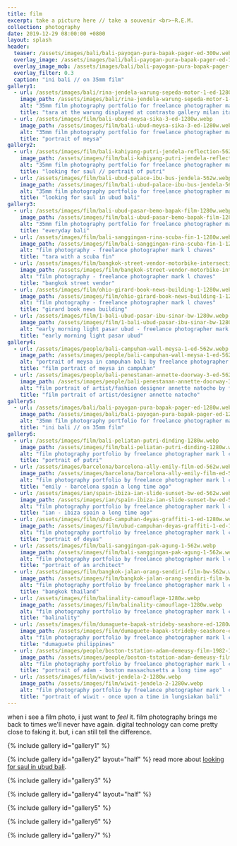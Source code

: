 ```yaml
---
title: film
excerpt: take a picture here // take a souvenir <br>~R.E.M.
collection: photography
date: 2019-12-29 08:00:00 +0800
layout: splash
header:
  teaser: /assets/images/bali/bali-payogan-pura-bapak-pager-ed-300w.webp
  overlay_image: /assets/images/bali/bali-payogan-pura-bapak-pager-ed-1280w.webp
  overlay_image_mob: /assets/images/bali/bali-payogan-pura-bapak-pager-ed-720w.webp
  overlay_filter: 0.3
  caption: "ini bali // on 35mm film"
gallery1:
  - url: /assets/images/bali/rina-jendela-warung-sepeda-motor-1-ed-1280w.webp
    image_path: /assets/images/bali/rina-jendela-warung-sepeda-motor-1-ed-1280w.webp
    alt: "35mm film photography portfolio for freelance photographer mark l chaves"
    title: "tara at the warung displayed at contrasto gallery milan italy"
  - url: /assets/images/film/bali-ubud-meysa-sika-3-ed-1280w.webp
    image_path: /assets/images/film/bali-ubud-meysa-sika-3-ed-1280w.webp
    alt: "35mm film photography portfolio for freelance photographer mark l chaves"
    title: "portrait of meysa"
gallery2:
  - url: /assets/images/film/bali-kahiyang-putri-jendela-reflection-562w.webp
    image_path: /assets/images/film/bali-kahiyang-putri-jendela-reflection-562w.webp
    alt: "35mm film photography portfolio for freelance photographer mark l chaves"
    title: "looking for saul // portrait of putri"  
  - url: /assets/images/film/bali-ubud-palace-ibu-bus-jendela-562w.webp
    image_path: /assets/images/film/bali-ubud-palace-ibu-bus-jendela-562w.webp
    alt: "35mm film photography portfolio for freelance photographer mark l chaves"
    title: "looking for saul in ubud bali"
gallery3:
  - url: /assets/images/film/bali-ubud-pasar-bemo-bapak-film-1280w.webp
    image_path: /assets/images/film/bali-ubud-pasar-bemo-bapak-film-1280w.webp
    alt: "35mm film photography portfolio for freelance photographer mark l chaves"
    title: "everyday bali"
  - url: /assets/images/film/bali-sanggingan-rina-scuba-fin-1-1280w.webp
    image_path: /assets/images/film/bali-sanggingan-rina-scuba-fin-1-1280w.webp
    alt: "film photography - freelance photographer mark l chaves"
    title: "tara with a scuba fin"
  - url: /assets/images/film/bangkok-street-vendor-motorbike-intersection-1280w.webp
    image_path: /assets/images/film/bangkok-street-vendor-motorbike-intersection-1280w.webp
    alt: "film photography - freelance photographer mark l chaves"
    title: "bangkok street vendor"
  - url: /assets/images/film/ohio-girard-book-news-building-1-1280w.webp
    image_path: /assets/images/film/ohio-girard-book-news-building-1-1280w.webp
    alt: "film photography - freelance photographer mark l chaves"
    title: "girard book news building"
  - url: /assets/images/film/1-bali-ubud-pasar-ibu-sinar-bw-1280w.webp
    image_path: /assets/images/film/1-bali-ubud-pasar-ibu-sinar-bw-1280w.webp
    alt: "early morning light pasar ubud - freelance photographer mark l chaves"
    title: "early morning light pasar ubud"
gallery4:
  - url: /assets/images/people/bali-campuhan-wall-meysa-1-ed-562w.webp
    image_path: /assets/images/people/bali-campuhan-wall-meysa-1-ed-562w.webp
    alt: "portrait of meysa in campuhan bali by freelance photographer mark l chaves"
    title: "film portrait of meysa in campuhan"
  - url: /assets/images/people/bali-penestanan-annette-doorway-3-ed-562w.webp
    image_path: /assets/images/people/bali-penestanan-annette-doorway-3-ed-562w.webp
    alt: "film portrait of artist/fashion designer annette natocho by freelance photographer mark l chaves"
    title: "film portrait of artist/designer annette natocho"
gallery5:
  - url: /assets/images/bali/bali-payogan-pura-bapak-pager-ed-1280w.webp
    image_path: /assets/images/bali/bali-payogan-pura-bapak-pager-ed-1280w.webp
    alt: "35mm film photography portfolio for freelance photographer mark l chaves"
    title: "ini bali // on 35mm film"
gallery6:
  - url: /assets/images/film/bali-peliatan-putri-dinding-1280w.webp
    image_path: /assets/images/film/bali-peliatan-putri-dinding-1280w.webp
    alt: "film photography portfolio by freelance photographer mark l chaves"
    title: "portrait of putri"
  - url: /assets/images/barcelona/barcelona-ally-emily-film-ed-562w.webp
    image_path: /assets/images/barcelona/barcelona-ally-emily-film-ed-562w.webp
    alt: "film photography portfolio by freelance photographer mark l chaves"
    title: "emily - barcelona spain a long time ago"
  - url: /assets/images/ian/spain-ibiza-ian-slide-sunset-bw-ed-562w.webp
    image_path: /assets/images/ian/spain-ibiza-ian-slide-sunset-bw-ed-562w.webp
    alt: "film photography portfolio by freelance photographer mark l chaves"
    title: "ian - ibiza spain a long time ago"
  - url: /assets/images/film/ubud-campuhan-deyas-graffiti-1-ed-1280w.webp
    image_path: /assets/images/film/ubud-campuhan-deyas-graffiti-1-ed-1280w.webp
    alt: "film photography portfolio by freelance photographer mark l chaves"
    title: "portrait of deyas"
  - url: /assets/images/film/bali-sanggingan-pak-agung-1-562w.webp
    image_path: /assets/images/film/bali-sanggingan-pak-agung-1-562w.webp
    alt: "film photography portfolio by freelance photographer mark l chaves"
    title: "portrait of an architect"
  - url: /assets/images/film/bangkok-jalan-orang-sendiri-film-bw-562w.webp
    image_path: /assets/images/film/bangkok-jalan-orang-sendiri-film-bw-562w.webp
    alt: "film photography portfolio by freelance photographer mark l chaves"
    title: "bangkok thailand"
  - url: /assets/images/film/balinality-camouflage-1280w.webp
    image_path: /assets/images/film/balinality-camouflage-1280w.webp
    alt: "film photography portfolio by freelance photographer mark l chaves"
    title: "balinality"
  - url: /assets/images/film/dumaguete-bapak-strideby-seashore-ed-1280w.webp
    image_path: /assets/images/film/dumaguete-bapak-strideby-seashore-ed-1280w.webp
    alt: "film photography portfolio by freelance photographer mark l chaves"
    title: "dumaguete philippines"
  - url: /assets/images/people/boston-tstation-adam-demeusy-film-1982-1280w.webp
    image_path: /assets/images/people/boston-tstation-adam-demeusy-film-1982-1280w.webp
    alt: "film photography portfolio by freelance photographer mark l chaves"
    title: "portrait of adam - boston massachusetts a long time ago"
  - url: /assets/images/film/wiwit-jendela-2-1280w.webp
    image_path: /assets/images/film/wiwit-jendela-2-1280w.webp
    alt: "film photography portfolio by freelance photographer mark l chaves"
    title: "portrait of wiwit - once upon a time in lungsiakan bali"
---
```

<p class="p-wrapper">
    <span class="dropcap clearfix">w</span>hen i see a film photo, i just want to <em>feel</em> it. film photography brings me back to times we'll never have again. digital technology can come pretty close to faking it. but, i can still tell the difference.
</p>

{% include gallery id="gallery1" %}

{% include gallery id="gallery2" layout="half" %}
read more about [looking for saul in ubud bali](/threads/looking-for-saul).

{% include gallery id="gallery3" %}

{% include gallery id="gallery4" layout="half" %}

{% include gallery id="gallery5" %}

{% include gallery id="gallery6" %}

{% include gallery id="gallery7" %}
